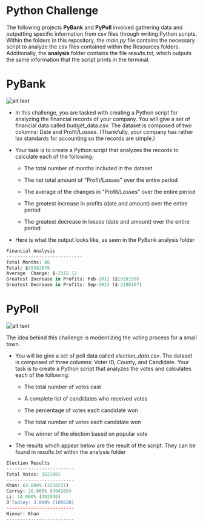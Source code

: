 # Python Challenge
The following projects **PyBank** and **PyPoll** involved gathering data and outputting specific information from csv files through writing Python scripts. 
Within the folders in this repository, the *main.py* file contains the necessary script to analyze the csv files contained within the Resources folders.
Additionally, the **analysis** folder contains the file *results.txt*, which outputs the same information that the script prints in the terminal.

# PyBank
![alt text](http://www.korvia.com/wp-content/uploads/2018/02/Banking-Featured-Image.png)
-  In this challenge, you are tasked with creating a Python script for analyzing the financial records of your company. You will give a set of financial data called budget_data.csv. The dataset is composed of two columns: Date and Profit/Losses. (Thankfully, your company has rather lax standards for accounting so the records are simple.)
-  Your task is to create a Python script that analyzes the records to calculate each of the following:


    -  The total number of months included in the dataset


    -  The net total amount of "Profit/Losses" over the entire period


    -  The average of the changes in "Profit/Losses" over the entire period


    -  The greatest increase in profits (date and amount) over the entire period


    -  The greatest decrease in losses (date and amount) over the entire period

-  Here is what the output looks like, as seen in the PyBank analysis folder
```python
Financial Analysis
----------------------------
Total Months: 86
Total: $38382578
Average  Change: $-2315.12
Greatest Increase in Profits: Feb-2012 ($1926159)
Greatest Decrease in Profits: Sep-2013 ($-2196167)
```
# PyPoll
![alt text](https://www.thephoenix.ie/wp-content/uploads/2020/01/3665-Polling-Station.jpg)

The idea behind this challenge is modernizing the voting process for a small town. 

-  You will be give a set of poll data called *election_data.csv*. The dataset is composed of three columns: Voter ID, County, and Candidate. Your task is to create a Python script that analyzes the votes and calculates each of the following:
    -  The total number of votes cast


    -  A complete list of candidates who received votes


    -  The percentage of votes each candidate won


    -  The total number of votes each candidate won


    -  The winner of the election based on popular vote

-  The results which appear below are the result of the script. They can be found in *results.txt* within the analysis folder
```python
Election Results
-------------------------
Total Votes: 3521001
-------------------------
Khan: 63.000% (2218231)
Correy: 20.000% (704200)
Li: 14.000% (492940)
O'Tooley: 3.000% (105630)
-------------------------
Winner: Khan
-------------------------
```


